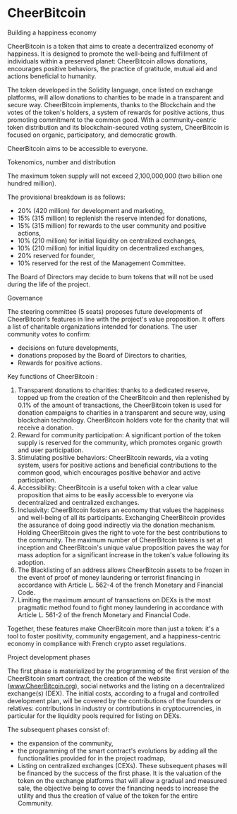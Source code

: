 # CheerBitcoin
Building a happiness economy

CheerBitcoin is a token that aims to create a decentralized economy of happiness.
It is designed to promote the well-being and fulfillment of individuals within a preserved planet: CheerBitcoin allows donations, encourages positive behaviors, the practice of gratitude, mutual aid and actions beneficial to humanity. 
 
The token developed in the Solidity language, once listed on exchange platforms, will allow donations to charities to be made in a transparent and secure way. 
CheerBitcoin implements, thanks to the Blockchain and the votes of the token's holders, a system of rewards for positive actions, thus promoting commitment to the common good. 
With a community-centric token distribution and its blockchain-secured voting system, CheerBitcoin is focused on organic, participatory, and democratic growth. 

CheerBitcoin aims to be accessible to everyone.

Tokenomics, number and distribution

The maximum token supply will not exceed 2,100,000,000 (two billion one hundred million).

The provisional breakdown is as follows: 

-	20% (420 million) for development and marketing,
-	15% (315 million) to replenish the reserve intended for donations,
-	15% (315 million) for rewards to the user community and positive actions,
-	10% (210 million) for initial liquidity on centralized exchanges,
-	10% (210 million) for initial liquidity on decentralized exchanges,
-	20% reserved for founder,
-	10% reserved for the rest of the Management Committee.

The Board of Directors may decide to burn tokens that will not be used during the life of the project.

Governance

The steering committee (5 seats) proposes future developments of CheerBitcoin's features in line with the project's value proposition. It offers a list of charitable organizations intended for donations.
The user community votes to confirm:
-	decisions on future developments, 
-	donations proposed by the Board of Directors to charities,
-	Rewards for positive actions.

Key functions of CheerBitcoin :
1.	Transparent donations to charities: thanks to a dedicated reserve, topped up from the creation of the CheerBitcoin and then replenished by 0.1% of the amount of transactions, the CheerBitcoin token is used for donation campaigns to charities in a transparent and secure way, using blockchain technology. CheerBitcoin holders vote for the charity that will receive a donation.
2.	Reward for community participation: A significant portion of the token supply is reserved for the community, which promotes organic growth and user participation.
3.	Stimulating positive behaviors: CheerBitcoin rewards, via a voting system, users for positive actions and beneficial contributions to the common good, which encourages positive behavior and active participation.
4.	Accessibility: CheerBitcoin is a useful token with a clear value proposition that aims to be easily accessible to everyone via decentralized and centralized exchanges.
5.	Inclusivity: CheerBitcoin fosters an economy that values the happiness and well-being of all its participants. Exchanging CheerBitcoin provides the assurance of doing good indirectly via the donation mechanism. Holding CheerBitcoin gives the right to vote for the best contributions to the community. The maximum number of CheerBitcoin tokens is set at inception and CheerBitcoin's unique value proposition paves the way for mass adoption for a significant increase in the token's value following its adoption.
6.	The Blacklisting of an address allows CheerBitcoin assets to be frozen in the event of proof of money laundering or terrorist financing in accordance with Article L. 562-4 of the french Monetary and Financial Code.
7.	Limiting the maximum amount of transactions on DEXs is the most pragmatic method found to fight money laundering in accordance with Article L. 561-2 of the french Monetary and Financial Code.

Together, these features make CheerBitcoin more than just a token: it's a tool to foster positivity, community engagement, and a happiness-centric economy in compliance with French crypto asset regulations.

Project development phases

The first phase is materialized by the programming of the first version of the CheerBitcoin smart contract, the creation of the website (www.CheerBitcoin.org), social networks and the listing on a decentralized exchange(s) (DEX).
The initial costs, according to a frugal and controlled development plan, will be covered by the contributions of the founders or relatives: contributions in industry or contributions in cryptocurrencies, in particular for the liquidity pools required for listing on DEXs.

The subsequent phases consist of:
- the expansion of the community, 
- the programming of the smart contract's evolutions by adding all the functionalities provided for in the project roadmap,
- Listing on centralized exchanges (CEXs).
These subsequent phases will be financed by the success of the first phase. It is the valuation of the token on the exchange platforms that will allow a gradual and measured sale, the objective being to cover the financing needs to increase the utility and thus the creation of value of the token for the entire Community.
